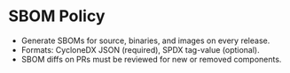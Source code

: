 # SBOM Policy
- Generate SBOMs for source, binaries, and images on every release.
- Formats: CycloneDX JSON (required), SPDX tag-value (optional).
- SBOM diffs on PRs must be reviewed for new or removed components.
